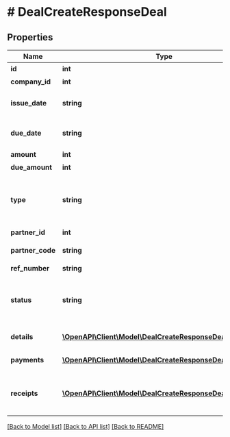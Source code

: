 # # DealCreateResponseDeal

## Properties

Name | Type | Description | Notes
------------ | ------------- | ------------- | -------------
**id** | **int** | 取引ID |
**company_id** | **int** | 事業所ID |
**issue_date** | **string** | 発生日 (yyyy-mm-dd) |
**due_date** | **string** | 支払期日 (yyyy-mm-dd) | [optional]
**amount** | **int** | 金額 |
**due_amount** | **int** | 支払残額 | [optional]
**type** | **string** | 収支区分 (収入: income, 支出: expense) | [optional]
**partner_id** | **int** | 取引先ID |
**partner_code** | **string** | 取引先コード | [optional]
**ref_number** | **string** | 管理番号 | [optional]
**status** | **string** | 決済状況 (未決済: unsettled, 完了: settled) |
**details** | [**\OpenAPI\Client\Model\DealCreateResponseDealDetails[]**](DealCreateResponseDealDetails.md) | 取引の明細行 | [optional]
**payments** | [**\OpenAPI\Client\Model\DealCreateResponseDealPayments[]**](DealCreateResponseDealPayments.md) | 取引の支払行 | [optional]
**receipts** | [**\OpenAPI\Client\Model\DealCreateResponseDealReceipts[]**](DealCreateResponseDealReceipts.md) | 証憑ファイル（ファイルボックスのファイル） | [optional]

[[Back to Model list]](../../README.md#models) [[Back to API list]](../../README.md#endpoints) [[Back to README]](../../README.md)
